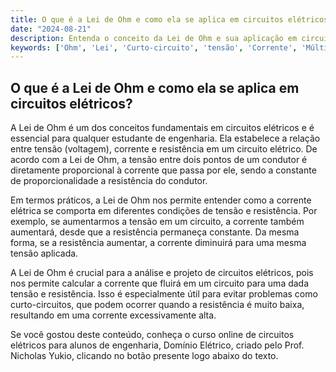 ```yaml
---
title: O que é a Lei de Ohm e como ela se aplica em circuitos elétricos?
date: "2024-08-21"
description: Entenda o conceito da Lei de Ohm e sua aplicação em circuitos elétricos.
keywords: ['Ohm', 'Lei', 'Curto-circuito', 'tensão', 'Corrente', 'Múltiplo', 'Elétrico']
---
```


## O que é a Lei de Ohm e como ela se aplica em circuitos elétricos?

A Lei de Ohm é um dos conceitos fundamentais em circuitos elétricos e é essencial para qualquer estudante de engenharia. Ela estabelece a relação entre tensão (voltagem), corrente e resistência em um circuito elétrico. De acordo com a Lei de Ohm, a tensão entre dois pontos de um condutor é diretamente proporcional à corrente que passa por ele, sendo a constante de proporcionalidade a resistência do condutor.

Em termos práticos, a Lei de Ohm nos permite entender como a corrente elétrica se comporta em diferentes condições de tensão e resistência. Por exemplo, se aumentarmos a tensão em um circuito, a corrente também aumentará, desde que a resistência permaneça constante. Da mesma forma, se a resistência aumentar, a corrente diminuirá para uma mesma tensão aplicada.

A Lei de Ohm é crucial para a análise e projeto de circuitos elétricos, pois nos permite calcular a corrente que fluirá em um circuito para uma dada tensão e resistência. Isso é especialmente útil para evitar problemas como curto-circuitos, que podem ocorrer quando a resistência é muito baixa, resultando em uma corrente excessivamente alta.

Se você gostou deste conteúdo, conheça o curso online de circuitos elétricos para alunos de engenharia, Domínio Elétrico, criado pelo Prof. Nicholas Yukio, clicando no botão presente logo abaixo do texto.